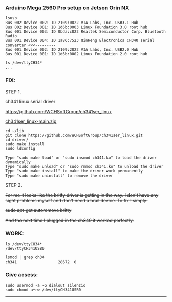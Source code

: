 
### Arduino Mega 2560 Pro setup on Jetson Orin NX

```
lsusb
Bus 002 Device 002: ID 2109:0822 VIA Labs, Inc. USB3.1 Hub             
Bus 002 Device 001: ID 1d6b:0003 Linux Foundation 3.0 root hub
Bus 001 Device 003: ID 0bda:c822 Realtek Semiconductor Corp. Bluetooth Radio 
Bus 001 Device 004: ID 1a86:7523 QinHeng Electronics CH340 serial converter <<<---------
Bus 001 Device 002: ID 2109:2822 VIA Labs, Inc. USB2.0 Hub             
Bus 001 Device 001: ID 1d6b:0002 Linux Foundation 2.0 root hub
```
```
ls /dev/ttyCH34*
...
```
### FIX:

STEP 1.

ch341 linux serial driver

https://github.com/WCHSoftGroup/ch341ser_linux

[ch341ser_linux-main.zip](/ROS2/Arduino_MEGA_2560_PRO/ch341ser_linux-main.zip)<br/>


```
cd ~/lib
git clone https://github.com/WCHSoftGroup/ch341ser_linux.git
cd driver/
sudo make install
sudo ldconfig 
```

```
Type "sudo make load" or "sudo insmod ch341.ko" to load the driver dynamically
Type "sudo make unload" or "sudo rmmod ch341.ko" to unload the driver
Type "sudo make install" to make the driver work permanently
Type "sudo make uninstall" to remove the driver
```

STEP 2.

~~For me it looks like the brltty driver is getting in the way. I don't have any sight problems myself and don't need a brail device. To fix I simply:~~

~~sudo apt-get autoremove brltty~~

~~And the next time I plugged in the ch340 it worked perfectly.~~

### WORK:
```
ls /dev/ttyCH34*
/dev/ttyCH341USB0
```
```
lsmod | grep ch34
ch341                  28672  0
```

### Give acsess:
```
sudo usermod -a -G dialout silenzio
sudo chmod a+rw /dev/ttyCH341USB0
```



_________
